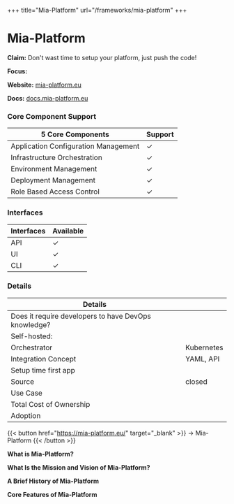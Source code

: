 +++
title="Mia-Platform"
url="/frameworks/mia-platform"
+++

# Mia-Platform

**Claim:** Don't wast time to setup your platform, just push the code!

**Focus:**  

**Website:** [mia-platform.eu](https://mia-platform.eu/)

**Docs:** [docs.mia-platform.eu](https://docs.mia-platform.eu/)

### Core Component Support
| 5 Core Components | Support |
| --- | ----------- |
| Application Configuration Management | ✓ |
| Infrastructure Orchestration | ✓ |
| Environment Management | ✓ |
| Deployment Management | ✓ |
| Role Based Access Control | ✓ |


### Interfaces
| Interfaces | Available |
| --- | ----------- |
| API | ✓ |
| UI | ✓ |
| CLI | ✓ |



### Details
| Details |  |
| --- | ----------- |
| Does it require developers to have DevOps knowledge? |  |
| Self-hosted: |  |
| Orchestrator | Kubernetes |
| Integration Concept | YAML, API |
| Setup time first app |  |
| Source | closed |
| Use Case |  |
| Total Cost of Ownership |  |
| Adoption |  |


{{< button href="https://mia-platform.eu/" target="_blank" >}}
-> Mia-Platform
{{< /button >}}  

**What is Mia-Platform?**


**What Is the Mission and Vision of Mia-Platform?**



**A Brief History of Mia-Platform**



**Core Features of Mia-Platform**


